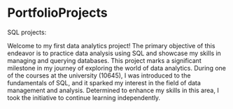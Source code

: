 # PortfolioProjects
SQL projects:

Welcome to my first data analytics project! The primary objective of this endeavor is to practice data analysis using SQL
and showcase my skills in managing and querying databases. This project marks a significant milestone in my journey of exploring the world of data analytics.
During one of the courses at the university (10645), I was introduced to the fundamentals of SQL,
and it sparked my interest in the field of data management and analysis. Determined to enhance my skills in this area, I took the initiative to continue learning independently.


